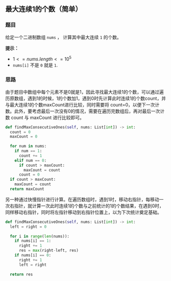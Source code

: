 ## 最大连续1的个数（简单）

### 题目

给定一个二进制数组 `nums` ， 计算其中最大连续 `1` 的个数。

**提示：**

- $1 <= nums.length <= 10^5$
- `nums[i]` 不是 `0` 就是 `1`.

### 思路

由于题目中数组中每个元素不是0就是1，因此寻找最大连续1的个数，可以通过遍历原数组，遇到1的时候，1的个数加1，遇到0时先计算此时连续1的个数count，并与最大连续1的个数maxCount进行比较，同时需要将 count=0，以便下一次计数。此外，要考虑最后一次没有0的情况，需要在遍历完数组后，再对最后一次计数 count 与 maxCount 进行比较即可。

```python
def findMaxConsecutiveOnes(self, nums: List[int]) -> int:
  count = 0
  maxCount = 0
  
  for num in nums:
    if num == 1:
      count += 1
    elif num == 0:
      if count > maxCount:
        maxCount = count
      count = 0
  if count > maxCount:
    maxCount = count
  return maxCount
```

另一种通过快慢指针进行计算。在遍历数组时，遇到1时，移动右指针，每移动一次右指针，就计算一次此时连续1的个数与之前统计的1的个数结果，在遇到0时，同样移动右指针，同时将左指针移动到右指针位置上，以为下次统计奠定基础。

```python
def findMaxConsecutiveOnes(self, nums: List[int]) -> int:
  left = right = 0
  
  for i in range(len(nums)):
    if nums[i] == 1:
      right += 1
      res = max(right-left, res)
    if nums[i] == 0:
      right += 1
      left = right
      
  return res
```

